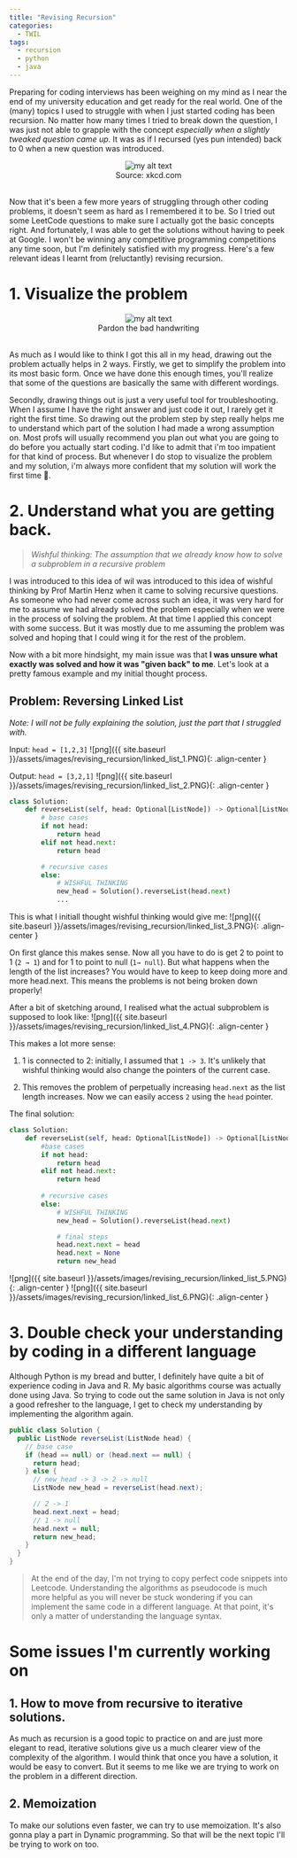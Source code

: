 ```yaml
---
title: "Revising Recursion"
categories:
  - TWIL
tags:
  - recursion
  - python
  - java
---
```


Preparing for coding interviews has been weighing on my mind as I near the end of my university education and get ready for the real world. One of the (many) topics I used to struggle with when I just started coding has been recursion. No matter how many times I tried to break down the question, I was just not able to grapple with the concept *especially when a slightly tweaked question came up*. It was as if I recursed (yes pun intended) back to 0 when a new question was introduced.

<center>
  <img src="{{site.baseurl}}/assets/images/revising_recursion/xkcd_recursion.png" alt="my alt text"/>
</center>
<center>Source: xkcd.com</center>
<br>


Now that it's been a few more years of struggling through other coding problems, it doesn't seem as hard as I remembered it to be. So I tried out some LeetCode questions to make sure I actually got the basic concepts right. And fortunately, I was able to get the solutions without having to peek at Google. I won't be winning any competitive programming competitions any time soon, but I'm definitely satisfied with my progress. Here's a few relevant ideas I learnt from (reluctantly) revising recursion.

# 1. Visualize the problem
<center>
  <img src="{{site.baseurl}}/assets/images/revising_recursion/visualizing_1.png" alt="my alt text"/>
</center>
<center>Pardon the bad handwriting</center><br>

As much as I would like to think I got this all in my head, drawing out the problem actually helps in 2 ways. Firstly, we get to simplify the problem into its most basic form. Once we have done this enough times, you'll realize that some of the questions are basically the same with different wordings. 

Secondly, drawing things out is just a very useful tool for troubleshooting. When I assume I have the right answer and just code it out, I rarely get it right the first time. So drawing out the problem step by step really helps me to understand which part of the solution I had made a wrong assumption on. Most profs will usually recommend you plan out what you are going to do before you actually start coding. I'd like to admit that i'm too impatient for that kind of process. But whenever I do stop to visualize the problem and my solution, i'm always more confident that my solution will work the first time 🙂.

# 2. Understand what you are getting back.
> *Wishful thinking: The assumption that we already know how to solve a subproblem in a recursive problem*

I was introduced to this idea of wiI was introduced to this idea of wishful thinking by Prof Martin Henz when it came to solving recursive questions. As someone who had never come across such an idea, it was very hard for me to assume we had already solved the problem especially when we were in the process of solving the problem. At that time I applied this concept with some success. But it was mostly due to me assuming the problem was solved and hoping that I could wing it for the rest of the problem.

Now with a bit more hindsight, my main issue was that **I was unsure what exactly was solved and how it was "given back" to me**. Let's look at a pretty famous example and my initial thought process.

## Problem: Reversing Linked List
*Note: I will not be fully explaining the solution, just the part that I struggled with.*

Input: `head = [1,2,3]`
![png]({{ site.baseurl }}/assets/images/revising_recursion/linked_list_1.PNG){: .align-center }

Output: `head = [3,2,1]`
![png]({{ site.baseurl }}/assets/images/revising_recursion/linked_list_2.PNG){: .align-center }

```python
class Solution:
    def reverseList(self, head: Optional[ListNode]) -> Optional[ListNode]:
        # base cases
        if not head:
            return head
        elif not head.next:
            return head

        # recursive cases
        else:
            # WISHFUL THINKING
            new_head = Solution().reverseList(head.next)
            ...
```

This is what I initiall thought wishful thinking would give me:
![png]({{ site.baseurl }}/assets/images/revising_recursion/linked_list_3.PNG){: .align-center }

On first glance this makes sense. Now all you have to do is get 2 to point to 1 (`2 → 1`) and for 1 to point to null (`1→ null`). But what happens when the length of the list increases? You would have to keep to keep doing more and more head.next. This means the problems is not being broken down properly!


After a bit of sketching around, I realised what the actual subproblem is supposed to look like:
![png]({{ site.baseurl }}/assets/images/revising_recursion/linked_list_4.PNG){: .align-center }

This makes a lot more sense:
1. 1 is connected to 2: initially, I assumed that `1 -> 3`. It's unlikely that wishful thinking would also change the pointers of the current case.

2. This removes the problem of perpetually increasing `head.next` as the list length increases. Now we can easily access `2` using the `head` pointer.

The final solution:
```python
class Solution:
    def reverseList(self, head: Optional[ListNode]) -> Optional[ListNode]:
        #base cases
        if not head:
            return head
        elif not head.next:
            return head
        
        # recursive cases
        else:
            # WISHFUL THINKING
            new_head = Solution().reverseList(head.next)

            # final steps
            head.next.next = head
            head.next = None
            return new_head
```
![png]({{ site.baseurl }}/assets/images/revising_recursion/linked_list_5.PNG){: .align-center }
![png]({{ site.baseurl }}/assets/images/revising_recursion/linked_list_6.PNG){: .align-center }

# 3. Double check your understanding by coding in a different language
Although Python is my bread and butter, I definitely have quite a bit of experience coding in Java and R. My basic algorithms course was actually done using Java. So trying to code out the same solution in Java is not only a good refresher to the language, I get to check my understanding by implementing the  algorithm again. 

```java
public class Solution {
  public ListNode reverseList(ListNode head) {
    // base case
    if (head == null) or (head.next == null) {
      return head;
    } else {
      // new_head -> 3 -> 2 -> null
      ListNode new_head = reverseList(head.next);

      // 2 -> 1
      head.next.next = head;
      // 1 -> null
      head.next = null;
      return new_head;
    }
  }
}
```
> At the end of the day, I'm not trying to copy perfect code snippets into Leetcode. Understanding the algorithms as pseudocode is much more helpful as you will never be stuck wondering if you can implement the same code in a different language. At that point, it's only a matter of understanding the language syntax.


# Some issues I'm currently working on


## 1. How to move from recursive to iterative solutions.
As much as recursion is a good topic to practice on and are just more elegant to read, iterative solutions give us a much clearer view of the complexity of the algorithm. I would think that once you have a solution, it would be easy to convert. But it seems to me like we are trying to work on the problem in a different direction.

## 2. Memoization
To make our solutions even faster, we can try to use memoization. It's also gonna play a part in Dynamic programming. So that will be the next topic I'll be trying to work on too.
